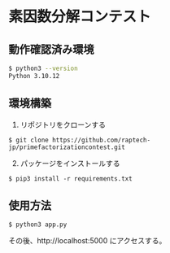 # 素因数分解コンテスト

## 動作確認済み環境
```bash
$ python3 --version
Python 3.10.12
```

## 環境構築
1. リポジトリをクローンする
```
$ git clone https://github.com/raptech-jp/primefactorizationcontest.git
```
2. パッケージをインストールする
```
$ pip3 install -r requirements.txt
```


## 使用方法
```
$ python3 app.py
```
その後、http://localhost:5000 にアクセスする。